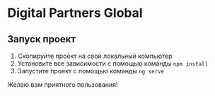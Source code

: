 # Digital Partners Global

## Запуск проект

1) Скопируйте проект на свой локальный компьютер
2) Установите все зависимости с помощью команды `npm install`
3) Запустите проект с помощью команды `ng serve`

Желаю вам приятного пользования!
